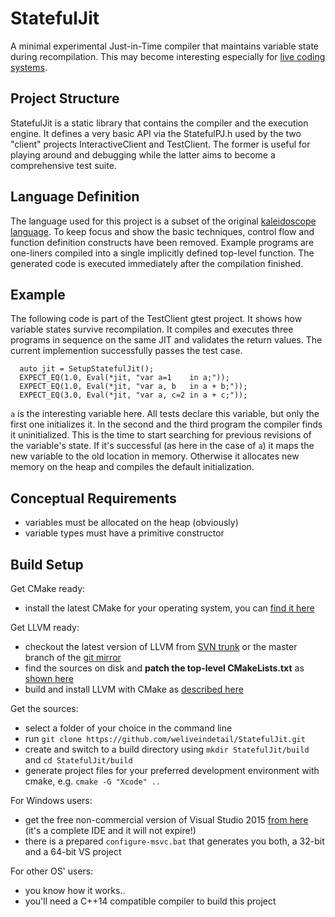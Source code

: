 # StatefulJit

A minimal experimental Just-in-Time compiler that maintains variable state during recompilation.
This may become interesting especially for 
[live coding systems](https://en.wikipedia.org/wiki/Live_coding).

## Project Structure

StatefulJit is a static library that contains the compiler and the execution engine. It defines 
a very basic API via the StatefulPJ.h used by the two "client" projects InteractiveClient and 
TestClient. The former is useful for playing around and debugging while the latter aims to 
become a comprehensive test suite.

## Language Definition

The language used for this project is a subset of the original 
[kaleidoscope language](http://llvm.org/docs/tutorial/index.html). 
To keep focus and show the basic techniques, control flow and function definition constructs 
have been removed. Example programs are one-liners compiled into a single implicitly defined 
top-level function. The generated code is executed immediately after the compilation finished.

## Example

The following code is part of the TestClient gtest project. It shows how variable states survive 
recompilation. It compiles and executes three programs in sequence on the same JIT and validates 
the return values. The current implemention successfully passes the test case.

```
  auto jit = SetupStatefulJit();
  EXPECT_EQ(1.0, Eval(*jit, "var a=1    in a;"));
  EXPECT_EQ(1.0, Eval(*jit, "var a, b   in a + b;"));
  EXPECT_EQ(3.0, Eval(*jit, "var a, c=2 in a + c;"));
```

`a` is the interesting variable here. All tests declare this variable, but only the first one 
initializes it. In the second and the third program the compiler finds it uninitialized. This 
is the time to start searching for previous revisions of the variable's state. If it's 
successful (as here in the case of `a`) it maps the new variable to the old location in memory. 
Otherwise it allocates new memory on the heap and compiles the default initialization.

## Conceptual Requirements

* variables must be allocated on the heap (obviously)
* variable types must have a primitive constructor

## Build Setup

Get CMake ready:
* install the latest CMake for your operating system, you can [find it here](https://cmake.org/)

Get LLVM ready:
* checkout the latest version of LLVM from [SVN trunk](http://llvm.org/svn/llvm-project/llvm/trunk) or the master branch of the [git mirror](https://github.com/llvm-mirror/llvm)
* find the sources on disk and **patch the top-level CMakeLists.txt** as [shown here](https://rawgit.com/weliveindetail/StatefulJit/master/docs/patch-llvm-cmakelists.html)
* build and install LLVM with CMake as [described here](http://llvm.org/docs/CMake.html)

Get the sources:
* select a folder of your choice in the command line
* run `git clone https://github.com/weliveindetail/StatefulJit.git`
* create and switch to a build directory using `mkdir StatefulJit/build` and `cd StatefulJit/build`
* generate project files for your preferred development environment with cmake, e.g. `cmake -G "Xcode" ..`

For Windows users:
* get the free non-commercial version of Visual Studio 2015 [from here](https://www.visualstudio.com/en-us/downloads/download-visual-studio-vs.aspx) (it's a complete IDE and it will not expire!)
* there is a prepared `configure-msvc.bat` that generates you both, a 32-bit and a 64-bit VS project

For other OS' users:
* you know how it works..
* you'll need a C++14 compatible compiler to build this project
